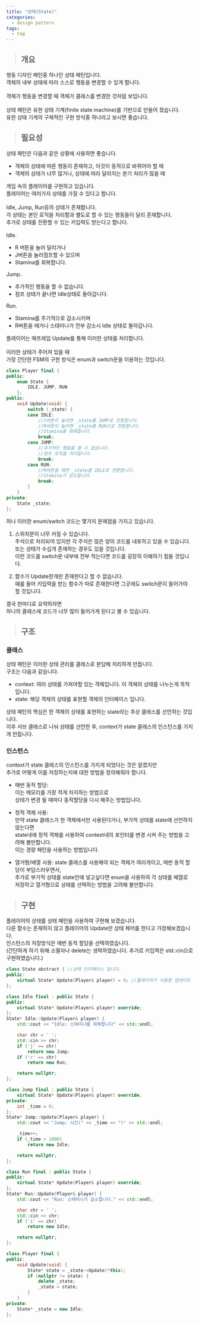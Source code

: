 ```yaml
---
title: "상태(State)"
categories:
  - design pattern
tags:
  - tag
---
```

> ## 개요

행동 디자인 패턴중 하나인 상태 패턴입니다.<br>
객체의 내부 상태에 따라 스스로 행동을 변경할 수 있게 합니다.<br>
<br>
객체가 행동을 변경할 때 객체가 클래스를 변경한 것처럼 보입니다.<br>
<br>
상태 패턴은 유한 상태 기계(finite state machine)를 기반으로 만들어 졌습니다.<br>
유한 상태 기계의 구체적인 구현 방식중 하나라고 보시면 좋습니다.<br>
> ## 필요성

상태 패턴은 다음과 같은 상황에 사용하면 좋습니다.
- 객체의 상태에 따른 행동이 존재하고, 이것이 동적으로 바뀌어야 할 때 
- 객체의 상태가 너무 많거나, 상태에 따라 달라지는 분기 처리가 많을 때

게임 속의 플레이어를 구현하고 있습니다.<br>
플레이어는 여러가지 상태를 가질 수 있다고 합니다.<br>
<br>
Idle, Jump, Run등의 상태가 존재합니다.<br>
각 상태는 본인 로직을 처리함과 별도로 할 수 있는 행동들이 달리 존재합니다.<br>
추가로 상태를 전환할 수 있는 키입력도 받는다고 합니다.<br>
<br>
Idle.
- R 버튼을 눌러 달리거나
- J버튼을 눌러점프할 수 있으며
- Stamina를 회복합니다.

Jump.
- 추가적인 행동을 할 수 없습니다.
- 점프 상태가 끝나면 Idle상태로 돌아갑니다.

Run.
- Stamina를 주기적으로 감소시키며
- R버튼을 때거나 스태미나가 전부 감소시 Idle 상태로 돌아갑니다.

플레이어는 매프레임 Update를 통해 이러한 상태를 처리합니다.<br>
<br>
이러한 상태가 주어져 있을 때<br>
가장 간단한 FSM의 구현 방식은 enum과 switch문을 이용하는 것입니다.
```cpp
class Player final {
public:
	enum State {
		IDLE, JUMP, RUN
	};
public:
	void Update(void) {
		switch (_state) {
		case IDLE:
			//J버튼이 눌리면 _state를 JUMP로 전환합니다.
			//R버튼이 눌리면 _state를 RUN으로 전환합니다.
			//Stamina를 회복합니다.
			break;
		case JUMP:
			//추가적인 행동을 할 수 없습니다.
			//점프 로직을 처리합니다.
			break;
		case RUN:
			//R버튼을 때면 _state를 IDLE로 전환합니다.
			//Stamina가 감소합니다.
			break;
		}
	}
private:
	State _state;
};
```
허나 이러한 enum/switch 코드는 몇가지 문제점을 가지고 있습니다.<br>
1. 스위치문이 너무 커질 수 있습니다.<br>
주석으로 처리되어 있지만 각 주석은 많은 양의 코드를 내포하고 있을 수 있습니다.<br>
또는 상태가 수십개 존재하는 경우도 있을 것입니다.<br>
이런 코드를 switch문 내부에 전부 적는다면 코드를 굉장히 이해하기 힘들 것입니다.<br>

2. 함수가 Update한개만 존재한다고 할 수 없습니다.<br>
예를 들어 키입력을 받는 함수가 따로 존재한다면 그곳에도 switch문이 들어가야 할 것입니다.

결국 한마디로 요약하자면<br>
하나의 클래스에 코드가 너무 많이 들어가게 된다고 볼 수 있습니다.
> ## 구조

### 클래스
상태 패턴은 이러한 상태 관리를 클래스로 분담해 처리하게 만듭니다.<br>
구조는 다음과 같습니다.
- context: 여러 상태를 가져야할 있는 객체입니다. 이 객체의 상태를 나누는게 목적입니다.
- state: 해당 객체의 상태를 표현할 객체의 인터페이스 입니다.

상태 패턴의 핵심은 한 객체의 상태를 표현하는 state라는 추상 클래스를 선언하는 것입니다.<br>
이후 서브 클래스로 나눠 상태를 선언한 후, context가 state 클래스의 인스턴스를 가지게 만듭니다.<br>

### 인스턴스
context가 state 클래스의 인스턴스를 가지게 되었다는 것은 알겠지만<br>
추가로 어떻게 이를 저장하는지에 대한 방법을 정의해줘야 합니다.
- 매번 동적 할당:<br>
이는 메모리를 가장 적게 차지하는 방법으로<br>
상태가 변경 될 때마다 동적할당을 다시 해주는 방법입니다.<br>

- 정적 객체 사용:<br>
만약 state 클래스가 한 객체에서만 사용된다거나, 부가적 상태를 state에 선언하지 않는다면<br>
state내에 정적 객체를 사용하여 context내의 포인터를 변경 시켜 주는 방법을 고려해 볼만합니다.<br>
이는 경량 패턴을 사용하는 방법입니다.<br>

- 열거형/배열 사용:
state 클래스를 사용해야 되는 객체가 여러개이고, 매번 동적 할당이 부담스러우면서,<br>
추가로 부가적 상태를 state안에 넣고싶다면 enum을 사용하여 각 상태를 배열로<br>
저장하고 열거형으로 상태를 선택하는 방법을 고려해 볼만합니다.
> ## 구현

플레이어의 상태를 상태 패턴을 사용하여 구현해 보겠습니다.<br>
다른 함수는 존재하지 않고 플레이어의 Update만 상태 제어를 한다고 가정해보겠습니다.<br>
인스턴스의 저장방식은 매번 동적 할당을 선택하였습니다.<br>
(간단하게 하기 위해 소멸자나 delete는 생략하였습니다. 추가로 키입력은 std::cin으로 구현하였습니다.)
```cpp
class State abstract { //상태 인터페이스 입니다.
public:
	virtual State* Update(Player& player) = 0; //플레이어가 사용할 업데이트 함수 선언
};
```
```cpp
class Idle final : public State {
public:
	virtual State* Update(Player& player) override;
};
State* Idle::Update(Player& player) {
	std::cout << "Idle: 스태미나를 회복합니다" << std::endl;

	char chr = ' ';
	std::cin >> chr;
	if ('j' == chr)
		return new Jump;
	if ('r' == chr)
		return new Run;

	return nullptr;
};
```
```cpp
class Jump final : public State {
	virtual State* Update(Player& player) override;
private:
	int _time = 0;
};
State* Jump::Update(Player& player) {
	std::cout << "Jump: 시간(" << _time << ")" << std::endl;

	_time++;
	if (_time > 1000)
		return new Idle;

	return nullptr;
};
```
```cpp
class Run final : public State {
public:
	virtual State* Update(Player& player) override;
};
State* Run::Update(Player& player) {
	std::cout << "Run: 스태미나가 감소합니다." << std::endl;

	char chr = ' ';
	std::cin >> chr;
	if ('i' == chr)
		return new Idle;

	return nullptr;
};
```
```cpp
class Player final {
public:
	void Update(void) {
		State* state = _state->Update(*this);
		if (nullptr != state) {
			delete _state;
			_state = state;
		}
	}
private:
	State* _state = new Idle;
};
```
